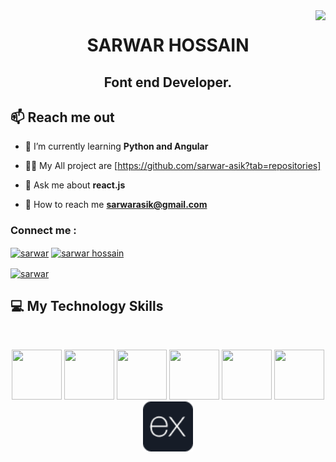 <img align="right" src="https://i.ibb.co/8DL3G7L/banner-Orrange.png" />
<h1 align="center"> SARWAR HOSSAIN </h1>
<h2 align="center">Font end Developer.</h2>

## :mailbox: Reach me out

- 🎫 I’m currently learning **Python and Angular**

- 👨‍💻 My All project are [https://github.com/sarwar-asik?tab=repositories]

- 💬 Ask me about **react.js** 

- 📲 How to reach me **sarwarasik@gmail.com**

<h3 align="left">Connect me : </h3>
<p align="left">

<a href="https://twitter.com/sarwar_asik" target="blank"><img align="center" src="https://raw.githubusercontent.com/rahuldkjain/github-profile-readme-generator/master/src/images/icons/Social/twitter.svg" alt="sarwar" height="30" width="40" /></a>
<a href="https://www.linkedin.com/in/sarwar-hossain-a29660257/" target="blank"><img align="center" src="https://raw.githubusercontent.com/rahuldkjain/github-profile-readme-generator/master/src/images/icons/Social/linked-in-alt.svg" alt="sarwar hossain" height="30" width="40" /></a>

<a href="https://web.facebook.com/profile.php?id=100087624802395" target="blank"><img align="center" src="https://raw.githubusercontent.com/rahuldkjain/github-profile-readme-generator/master/src/images/icons/Social/facebook.svg" alt="sarwar" height="30" width="40" /></a>

</p>

## :computer: My Technology Skills 
<br>
<p align="center">
<img src="https://cdn-icons-png.flaticon.com/512/1141/1141903.png?w=826&t=st=1670395661~exp=1670396261~hmac=250967e3b496ec25b817cb048e5a47965441b9b89bb36b74b6c60a7ca37f475c" width="80" height="80"/>

<img src="https://cdn-icons-png.flaticon.com/512/1157/1157102.png?w=826&t=st=1670395691~exp=1670396291~hmac=df12898825c82c0eb55af479b6bf37260be00062261fba4fcf819aad1c4cf169" width="80" height="80"/>

<img src="https://cdn-icons-png.flaticon.com/512/617/617516.png?w=826&t=st=1670395869~exp=1670396469~hmac=ec521bd6b77697758af1e3b823fbcc6e5a922cc6341604724e102ff1d01efc24" width="80" height="80" />
<img src="https://cdn-icons-png.flaticon.com/512/919/919851.png?w=826&t=st=1670395934~exp=1670396534~hmac=60c4c749db1752f97417b9f29427fc0e4b2381b78e4ca6168b1c5e6d714ed02c" width="80" height="80" />
<img src="https://cdn-icons-png.flaticon.com/512/919/919825.png?w=826&t=st=1670395962~exp=1670396562~hmac=395b8637f0d2e637cf4cb1a96339621bd18e02ff972257bacbdf4f8bcceba2b0" width="80" height="80" />
<img src="https://cdn-icons-png.flaticon.com/512/841/841369.png?w=826&t=st=1670396010~exp=1670396610~hmac=cdb0cef8879e82c00b4163ee9ba1961f958e5527ab2dacc2f50316f4bff568ff" width="80" height="80" />
<img src="https://github.com/codewithashim/codewithashim/blob/main/img/icons/express.png" width="80" height="80" />
</p><br/>


